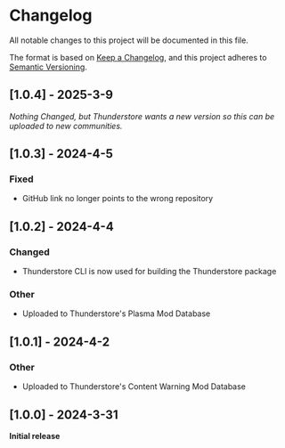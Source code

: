 # Changelog

All notable changes to this project will be documented in this file.

The format is based on [Keep a Changelog](https://keepachangelog.com/en/1.1.0/),
and this project adheres to [Semantic Versioning](https://semver.org/spec/v2.0.0.html).

## [1.0.4] - 2025-3-9

*Nothing Changed, but Thunderstore wants a new version so this can be uploaded to new communities.*

## [1.0.3] - 2024-4-5

### Fixed
- GitHub link no longer points to the wrong repository

## [1.0.2] - 2024-4-4

### Changed
- Thunderstore CLI is now used for building the Thunderstore package

### Other
- Uploaded to Thunderstore's Plasma Mod Database

## [1.0.1] - 2024-4-2

### Other
- Uploaded to Thunderstore's Content Warning Mod Database

## [1.0.0] - 2024-3-31

**Initial release**